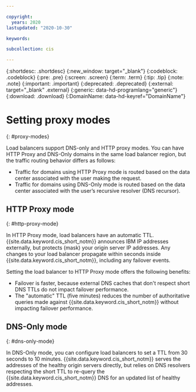 ```yaml
---

copyright:
  years: 2020
lastupdated: "2020-10-30"

keywords:

subcollection: cis

---
```


{:shortdesc: .shortdesc}
{:new_window: target="_blank"}
{:codeblock: .codeblock}
{:pre: .pre}
{:screen: .screen}
{:term: .term}
{:tip: .tip}
{:note: .note}
{:important: .important}
{:deprecated: .deprecated}
{:external: target="_blank" .external}
{:generic: data-hd-programlang="generic"}
{:download: .download}
{:DomainName: data-hd-keyref="DomainName"}


# Setting proxy modes
{: #proxy-modes}

Load balancers support DNS-only and HTTP proxy modes. You can have HTTP Proxy and DNS-Only domains in the same load balancer region, but the traffic routing behavior differs as follows:

  * Traffic for domains using HTTP Proxy mode is routed based on the data center associated with the user making the request.
  * Traffic for domains using DNS-Only mode is routed based on the data center associated with the user’s recursive resolver (DNS recursor).

## HTTP Proxy mode
{: #http-proxy-mode}

In HTTP Proxy mode, load balancers have an automatic TTL. {{site.data.keyword.cis_short_notm}} announces IBM IP addresses externally, but protects (mask) your origin server IP addresses. Any changes to your load balancer propagate within seconds inside {{site.data.keyword.cis_short_notm}}, including any failover events.

Setting the load balancer to HTTP Proxy mode offers the following benefits:

* Failover is faster, because external DNS caches that don't respect short DNS TTLs do not impact failover performance.
* The "automatic" TTL (five minutes) reduces the number of authoritative queries made against {{site.data.keyword.cis_short_notm}} without impacting failover performance. 

## DNS-Only mode
{: #dns-only-mode}

In DNS-Only mode, you can configure load balancers to set a TTL from 30 seconds to 10 minutes. {{site.data.keyword.cis_short_notm}} serves the addresses of the healthy origin servers directly, but relies on DNS resolvers respecting the short TTL to re-query the {{site.data.keyword.cis_short_notm}} DNS for an updated list of healthy addresses.

